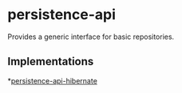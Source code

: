 persistence-api
===============

Provides a generic interface for basic repositories.

Implementations
------
*[persistence-api-hibernate](http://github.com/BVulaj/persistence-api-hibernate)
